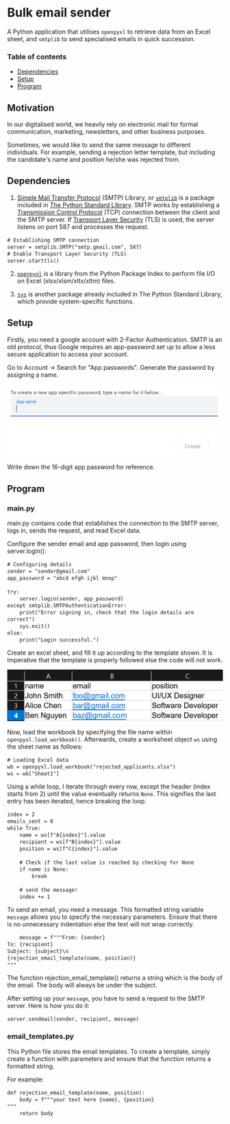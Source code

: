 # Bulk email sender
A Python application that utilises `openpyxl` to retrieve data from an Excel sheet, and `smtplib` to send specialised emails in quick succession.

### Table of contents
- [Dependencies](#dependencies)
- [Setup](#setup)
- [Program](#program)

## Motivation
In our digitalised world, we heavily rely on electronic mail for formal communication, marketing, newsletters, and other business purposes.

Sometimes, we would like to send the same message to different individuals. For example, sending a rejection letter template, but including the candidate's name and position he/she was rejected from.

## Dependencies
1. [Simple Mail Transfer Protocol](https://en.wikipedia.org/wiki/Simple_Mail_Transfer_Protocol) (SMTP) Library, or [`smtplib`](https://docs.python.org/3/library/smtplib.html) is a package included in [The Python Standard Library](https://docs.python.org/3/library/index.html). SMTP works by establishing a [Transmission Control Protocol](https://www.geeksforgeeks.org/what-is-transmission-control-protocol-tcp/) (TCP) connection between the client and the SMTP server. If [Transport Layer Security](https://en.wikipedia.org/wiki/Transport_Layer_Security) (TLS) is used, the server listens on port 587 and processes the request.

```
# Establishing SMTP connection
server = smtplib.SMTP("smtp.gmail.com", 587)
# Enable Transport Layer Security (TLS)
server.starttls()
```

2. [`openpyxl`](https://pypi.org/project/openpyxl/) is a library from the Python Package Index to perform file I/O on Excel (xlsx/xlsm/xltx/xltm) files.

3. [`sys`](https://docs.python.org/3/library/sys.html) is another package already included in The Python Standard Library, which provide system-specific functions.

## Setup
Firstly, you need a google account with 2-Factor Authentication. SMTP is an old protocol, thus Google requires an app-password set up to allow a less secure application to access your account.

Go to Account -> Search for "App passwords". Generate the password by assigning a name.

![Generating an app password](app_password.png)

Write down the 16-digit app password for reference.

## Program

### main.py
main.py contains code that establishes the connection to the SMTP server, logs in, sends the request, and read Excel data.

Configure the sender email and app password, then login using server.login():
```
# Configuring details
sender = "sender@gmail.com"
app_password = "abcd efgh ijkl mnop"

try:
    server.login(sender, app_password)
except smtplib.SMTPAuthenticationError:
    print("Error signing in, check that the login details are correct")
    sys.exit()
else:
    print("Login successful.")
```

Create an excel sheet, and fill it up according to the template shown. It is imperative that the template is properly followed else the code will not work.

![Columns A, B, C have headers name, email, position respectively](rejected_applicants.png)

Now, load the workbook by specifying the file name within `openpyxl.load_workbook()`. Afterwards, create a worksheet object `ws` using the sheet name as follows:

```
# Loading Excel data
wb = openpyxl.load_workbook("rejected_applicants.xlsx")
ws = wb["Sheet1"]
```

Using a while loop, I iterate through every row, except the header (index starts from 2) until the value eventually returns `None`. This signifies the last entry has been iterated, hence breaking the loop.

```
index = 2
emails_sent = 0
while True:
    name = ws[f"A{index}"].value
    recipient = ws[f"B{index}"].value
    position = ws[f"C{index}"].value

    # Check if the last value is reached by checking for None
    if name is None:
        break
    
    # send the message!
    index += 1
```

To send an email, you need a message. This formatted string variable `message` allows you to specify the necessary parameters. Ensure that there is no unnecessary indentation else the text will not wrap correctly.
```
    message = f"""From: {sender}
To: {recipient}
Subject: {subject}\n
{rejection_email_template(name, position)}
"""
```

The function rejection_email_template() returns a string which is the body of the email. The body will always be under the subject.

After setting up your `message`, you have to send a request to the SMTP server. Here is how you do it:
```
server.sendmail(sender, recipient, message)
```

### email_templates.py
This Python file stores the email templates. To create a template, simply create a function with parameters and ensure that the function returns a formatted string.

For example:
```
def rejection_email_template(name, position):
    body = f"""your text here {name}, {position}
"""
    return body
```


